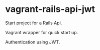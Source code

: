 # vagrant-rails-api-jwt
Start project for a Rails Api. 

Vagrant wrapper for quick start up.

Authentication using JWT.

